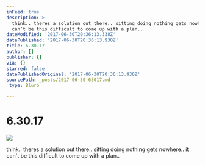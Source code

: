 ```yaml
---
inFeed: true
description: >-
  think.. theres a solution out there.. sitting doing nothing gets nowhere.. it
  can’t be this difficult to come up with a plan..
dateModified: '2017-06-30T20:36:13.338Z'
datePublished: '2017-06-30T20:36:13.930Z'
title: 6.30.17
author: []
publisher: {}
via: {}
starred: false
datePublishedOriginal: '2017-06-30T20:36:13.930Z'
sourcePath: _posts/2017-06-30-63017.md
_type: Blurb

---
```

# 6.30.17
![](https://the-grid-user-content.s3-us-west-2.amazonaws.com/2458f153-e58d-4fc9-909d-09101e64c925.jpg)

think.. theres a solution out there.. sitting doing nothing gets nowhere.. it can't be this difficult to come up with a plan..